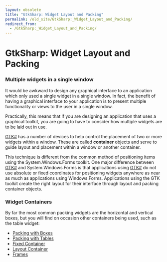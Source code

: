 ```yaml
---
layout: obsolete
title: "GtkSharp: Widget Layout and Packing"
permalink: /old_site/GtkSharp:_Widget_Layout_and_Packing/
redirect_from:
  - /GtkSharp:_Widget_Layout_and_Packing/
---
```


GtkSharp: Widget Layout and Packing
===================================

### Multiple widgets in a single window

It would be awkward to design any graphical interface to an application which only used a single widget in a single window. In fact, the benefit of having a graphical interface to your application is to present multiple functionality or views to the user in a single window.

Practically, this means that if you are designing an application that uses a graphical toolkit, you are going to have to consider how multiple widgets are to be laid out in use.

[GTK\#]({{site.github.url}}/old_site/GtkSharp "GtkSharp") has a number of devices to help control the placement of two or more widgets within a window. These are called **container** objects and serve to guide layout and placement within a window or another container.

This technique is different from the common method of positioning items using the System.Windows.Forms toolkit. One major difference between [GTK\#]({{site.github.url}}/old_site/GtkSharp "GtkSharp") and System.Windows.Forms is that applications using [GTK\#]({{site.github.url}}/old_site/GtkSharp "GtkSharp") do not use absolute or fixed coordinates for positioning widgets anywhere as near as much as applications using Windows.Forms. Applications using the GTK toolkit create the right layout for their interface through layout and packing container objects.

### Widget Containers

By far the most common packing widgets are the horizontal and vertical boxes, but you will find on occasion other containers being used, such as the table widget:

-   [Packing with Boxes]({{site.github.url}}/old_site/GtkSharp:_Packing_with_Boxes "GtkSharp: Packing with Boxes")
-   [Packing with Tables]({{site.github.url}}/old_site/GtkSharp:_Packing_with_Tables "GtkSharp: Packing with Tables")
-   [Fixed Container]({{site.github.url}}/old_site/GtkSharp:_Fixed_Container "GtkSharp: Fixed Container")
-   [Layout Container]({{site.github.url}}/old_site/GtkSharp:_Layout_Container "GtkSharp: Layout Container")
-   [Frames]({{site.github.url}}/old_site/GtkSharp:_Frames "GtkSharp: Frames")


